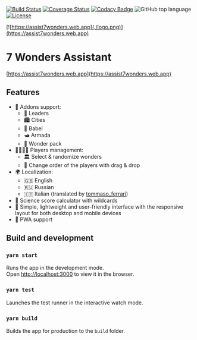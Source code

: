[![Build Status](https://travis-ci.org/kirillunlimited/assist7wonders.svg?branch=master)](https://travis-ci.com/kirillunlimited/assist7wonders)
[![Coverage Status](https://coveralls.io/repos/github/kirillunlimited/assist7wonders/badge.svg?branch=master)](https://coveralls.io/github/kirillunlimited/assist7wonders?branch=master)
[![Codacy Badge](https://api.codacy.com/project/badge/Grade/4b5baa33b48e4995b5adc37a65cae574)](https://app.codacy.com/gh/kirillunlimited/assist7wonders?utm_source=github.com&utm_medium=referral&utm_content=kirillunlimited/assist7wonders&utm_campaign=Badge_Grade_Settings)
![GitHub top language](https://img.shields.io/github/languages/top/kirillunlimited/assist7wonders)
[![License](https://img.shields.io/github/license/kirillunlimited/assist7wonders)](https://github.com/kirillunlimited/assist7wonders/blob/master/LICENSE.md)

[![https://assist7wonders.web.app](./logo.png)](https://assist7wonders.web.app)

# 7 Wonders Assistant

[https://assist7wonders.web.app](https://assist7wonders.web.app)

## Features

- 🧩 Addons support:
  - 🦸 Leaders
  - 🏙️ Cities
  - 🗼 Babel
  - 🛥️ Armada
  - 🗿 Wonder pack
- 👨‍👩‍👧‍👦 Players management:
  - 🏛 Select & randomize wonders
  - 🔄 Change order of the players with drag & drop
- 🌍 Localization:
  - 🇬🇧 English
  - 🇷🇺 Russian
  - 🇮🇹 Italian (translated by [tommaso_ferrari](https://boardgamegeek.com/user/tommaso_ferrari))
- 🧪 Science score calculator with wildcards
- 🎨 Simple, lightweight and user-friendly interface with the responsive layout for both desktop and mobile devices
- 📱 PWA support

## Build and development

### `yarn start`

Runs the app in the development mode.\
Open [http://localhost:3000](http://localhost:3000) to view it in the browser.

### `yarn test`

Launches the test runner in the interactive watch mode.

### `yarn build`

Builds the app for production to the `build` folder.
